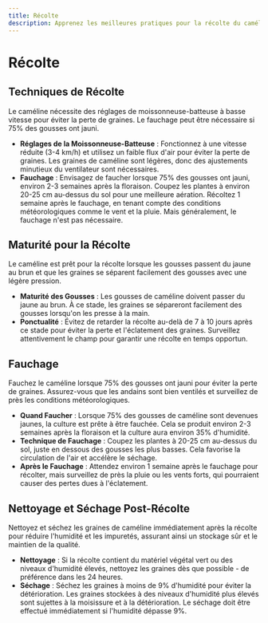 ```yaml
---
title: Récolte
description: Apprenez les meilleures pratiques pour la récolte du caméline, y compris le moment, les techniques et la gestion post-récolte.
---
```

# Récolte

## Techniques de Récolte

Le caméline nécessite des réglages de moissonneuse-batteuse à basse vitesse pour éviter la perte de graines. Le fauchage peut être nécessaire si 75% des gousses ont jauni.

- **Réglages de la Moissonneuse-Batteuse** : Fonctionnez à une vitesse réduite (3-4 km/h) et utilisez un faible flux d'air pour éviter la perte de graines. Les graines de caméline sont légères, donc des ajustements minutieux du ventilateur sont nécessaires.
- **Fauchage** : Envisagez de faucher lorsque 75% des gousses ont jauni, environ 2-3 semaines après la floraison. Coupez les plantes à environ 20-25 cm au-dessus du sol pour une meilleure aération. Récoltez 1 semaine après le fauchage, en tenant compte des conditions météorologiques comme le vent et la pluie. Mais généralement, le fauchage n'est pas nécessaire.

## Maturité pour la Récolte

Le caméline est prêt pour la récolte lorsque les gousses passent du jaune au brun et que les graines se séparent facilement des gousses avec une légère pression.

- **Maturité des Gousses** : Les gousses de caméline doivent passer du jaune au brun. À ce stade, les graines se sépareront facilement des gousses lorsqu'on les presse à la main.
- **Ponctualité** : Évitez de retarder la récolte au-delà de 7 à 10 jours après ce stade pour éviter la perte et l'éclatement des graines. Surveillez attentivement le champ pour garantir une récolte en temps opportun.

## Fauchage

Fauchez le caméline lorsque 75% des gousses ont jauni pour éviter la perte de graines. Assurez-vous que les andains sont bien ventilés et surveillez de près les conditions météorologiques.

- **Quand Faucher** : Lorsque 75% des gousses de caméline sont devenues jaunes, la culture est prête à être fauchée. Cela se produit environ 2-3 semaines après la floraison et la culture aura environ 35% d'humidité.
- **Technique de Fauchage** : Coupez les plantes à 20-25 cm au-dessus du sol, juste en dessous des gousses les plus basses. Cela favorise la circulation de l'air et accélère le séchage.
- **Après le Fauchage** : Attendez environ 1 semaine après le fauchage pour récolter, mais surveillez de près la pluie ou les vents forts, qui pourraient causer des pertes dues à l'éclatement.

## Nettoyage et Séchage Post-Récolte

Nettoyez et séchez les graines de caméline immédiatement après la récolte pour réduire l'humidité et les impuretés, assurant ainsi un stockage sûr et le maintien de la qualité.

- **Nettoyage** : Si la récolte contient du matériel végétal vert ou des niveaux d'humidité élevés, nettoyez les graines dès que possible - de préférence dans les 24 heures.
- **Séchage** : Séchez les graines à moins de 9% d'humidité pour éviter la détérioration. Les graines stockées à des niveaux d'humidité plus élevés sont sujettes à la moisissure et à la détérioration. Le séchage doit être effectué immédiatement si l'humidité dépasse 9%.